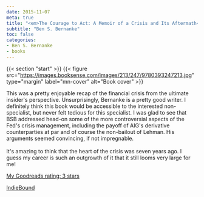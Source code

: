 ```yaml
---
date: 2015-11-07
meta: true
title: "<em>The Courage to Act: A Memoir of a Crisis and Its Aftermath</em>"
subtitle: "Ben S. Bernanke"
toc: false
categories:
- Ben S. Bernanke
- books
---
```


{{< section "start" >}}
{{< figure src="https://images.booksense.com/images/213/247/9780393247213.jpg" type="margin" label="mn-cover" alt="Book cover" >}}

This was a pretty enjoyable recap of the financial crisis from the ultimate insider's perspective. Unsurprisingly, Bernanke is a pretty good writer. I definitely think this book would be accessible to the interested non-specialist, but never felt tedious for this specialist. I was glad to see that BSB addressed head-on some of the more controversial aspects of the Fed's crisis management, including the payoff of AIG's derivative counterparties at par and of course the non-bailout of Lehman. His arguments seemed convincing, if not impregnable. <br /><br />It's amazing to think that the heart of the crisis was seven years ago. I guess my career is such an outgrowth of it that it still looms very large for me!

[My Goodreads rating: 3 stars](https://www.goodreads.com/review/show/1418413593)  

[IndieBound](https://www.indiebound.org/book/9780393247213)
